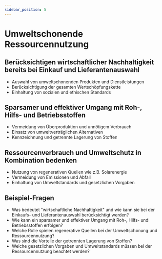 ```yaml
---
sidebar_position: 5
---
```


# Umweltschonende Ressourcennutzung

<!-- Umweltschonende Ressourcennutzung

-   Berücksichtigen wirtschaftlicher Nachhaltigkeit
    bereits bei Einkauf und Lieferantenauswahl
-   Sparsamer und effektiver Umgang mit Roh-, Hilfsund Betriebsstoffen (ggf. erforderliche Kennzeichnung und getrennte Lagerung beachten)
-   Ressourcenverbrauch und Umweltschutz in Kombination bedenken, z. B. Nutzung von Strom aus
    regenerativen Quellen -->

## Berücksichtigen wirtschaftlicher Nachhaltigkeit bereits bei Einkauf und Lieferantenauswahl

-   Auswahl von umweltschonenden Produkten und Dienstleistungen
-   Berücksichtigung der gesamten Wertschöpfungskette
-   Einhaltung von sozialen und ethischen Standards

## Sparsamer und effektiver Umgang mit Roh-, Hilfs- und Betriebsstoffen

-   Vermeidung von Überproduktion und unnötigem Verbrauch
-   Einsatz von umweltverträglichen Alternativen
-   Kennzeichnung und getrennte Lagerung von Stoffen

## Ressourcenverbrauch und Umweltschutz in Kombination bedenken

-   Nutzung von regenerativen Quellen wie z.B. Solarenergie
-   Vermeidung von Emissionen und Abfall
-   Einhaltung von Umweltstandards und gesetzlichen Vorgaben

## Beispiel-Fragen

-   Was bedeutet "wirtschaftliche Nachhaltigkeit" und wie kann sie bei der Einkaufs- und Lieferantenauswahl berücksichtigt werden?
-   Wie kann ein sparsamer und effektiver Umgang mit Roh-, Hilfs- und Betriebsstoffen erfolgen?
-   Welche Rolle spielen regenerative Quellen bei der Umweltschonung und Ressourcennutzung?
-   Was sind die Vorteile der getrennten Lagerung von Stoffen?
-   Welche gesetzlichen Vorgaben und Umweltstandards müssen bei der Ressourcennutzung beachtet werden?
